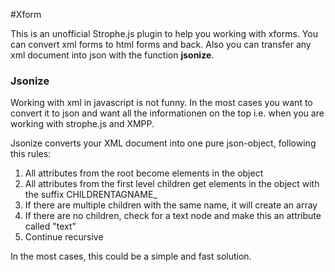 #Xform

This is an unofficial Strophe.js plugin to help you working with xforms. You can convert xml forms to html forms and back. Also you can transfer any xml document into json with the function **jsonize**.

### Jsonize

Working with xml in javascript is not funny. In the most cases you want to convert it to json and want all the informationen on the top i.e. when you are working with strophe.js and XMPP.

Jsonize converts your XML document into one pure json-object, following this rules:

1. All attributes from the root become elements in the object
2. All attributes from the first level children get elements in the object with the suffix CHILDRENTAGNAME\_
3. If there are multiple children with the same name, it will create an array
4. If there are no children, check for a text node and make this an attribute called "text"
4. Continue recursive

In the most cases, this could be a simple and fast solution.
